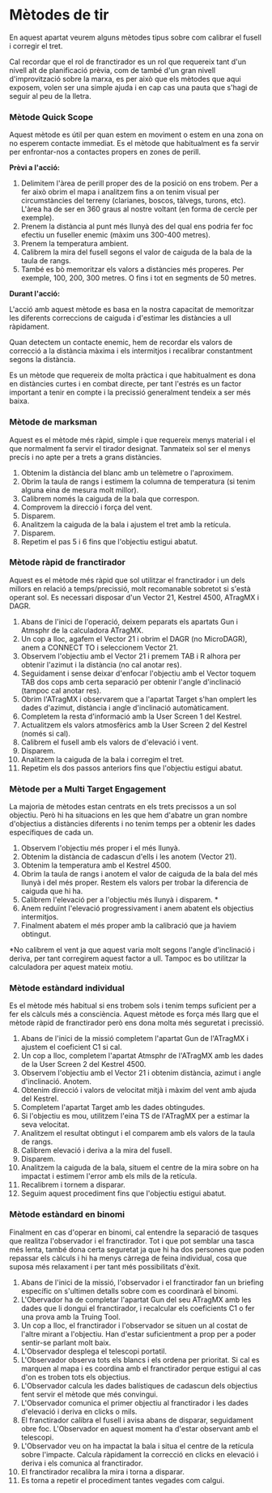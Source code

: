 # Mètodes de tir

En aquest apartat veurem alguns mètodes tipus sobre com calibrar el fusell i corregir el tret.

Cal recordar que el rol de franctirador es un rol que requereix tant d'un nivell alt de planificació prèvia, com de també d'un gran nivell d'improvització sobre la marxa, es per això que els mètodes que aqui exposem, volen ser una simple ajuda i en cap cas una pauta que s'hagi de seguir al peu de la lletra.

### Mètode Quick Scope

Aquest mètode es útil per quan estem en moviment o estem en una zona on no esperem contacte immediat. Es el mètode que habitualment es fa servir per enfrontar-nos a contactes propers en zones de perill.

**Prèvi a l'acció:**

1. Delimitem l'àrea de perill proper des de la posició on ens trobem. Per a fer això obrim el mapa i analitzem fins a on tenim visual per circumstàncies del terreny (clarianes, boscos, tàlvegs, turons, etc). L'àrea ha de ser en 360 graus al nostre voltant (en forma de cercle per exemple). 
2. Prenem la distància al punt més llunyà des del qual ens podria fer foc efectiu un fuseller enemic (màxim uns 300-400 metres).
3. Prenem la temperatura ambient.
4. Calibrem la mira del fusell segons el valor de caiguda de la bala de la taula de rangs.
5. També es bò memoritzar els valors a distàncies més properes. Per exemple, 100, 200, 300 metres. O fins i tot en segments de 50 metres.

**Durant l'acció:**

L'acció amb aquest mètode es basa en la nostra capacitat de memoritzar les diferents correccions de caiguda i d'estimar les distàncies a ull ràpidament.

Quan detectem un contacte enemic, hem de recordar els valors de correcció a la distància màxima i els intermitjos i recalibrar constantment segons la distància. 

Es un mètode que requereix de molta pràctica i que habitualment es dona en distàncies curtes i en combat directe, per tant l'estrés es un factor important a tenir en compte i la precissió generalment tendeix a ser més baixa.

### Mètode de marksman

Aquest es el mètode més ràpid, simple i que requereix menys material i el que normalment fa servir el tirador designat. Tanmateix sol ser el menys precís i no apte per a trets a grans distàncies.

1. Obtenim la distància del blanc amb un telèmetre o l'aproximem.
2. Obrim la taula de rangs i estimem la columna de temperatura (si tenim alguna eina de mesura molt millor).
3. Calibrem només la caiguda de la bala que correspon.
4. Comprovem la direcció i força del vent.
5. Disparem.
6. Analitzem la caiguda de la bala i ajustem el tret amb la retícula.
7. Disparem.
8. Repetim el pas 5 i 6 fins que l'objectiu estigui abatut.

### Mètode ràpid de franctirador

Aquest es el mètode més ràpid que sol utilitzar el franctirador i un dels millors en relació a temps/precissió, molt recomanable sobretot si s'està operant sol. Es necessari disposar d'un Vector 21, Kestrel 4500, ATragMX i DAGR.

1. Abans de l'inici de l'operació, deixem peparats els apartats Gun i Atmsphr de la calculadora ATragMX.
2. Un cop a lloc, agafem el Vector 21 i obrim el DAGR (no MicroDAGR), anem a CONNECT TO i seleccionem Vector 21.
3. Observem l'objectiu amb el Vector 21 i premem TAB i R alhora per obtenir l'azimut i la distància (no cal anotar res).
4. Seguidament i sense deixar d'enfocar l'objectiu amb el Vector toquem TAB dos cops amb certa separació per obtenir l'angle d'inclinació (tampoc cal anotar res).
5. Obrim l'ATragMX i observarem que a l'apartat Target s'han omplert les dades d'azimut, distància i angle d'inclinació automàticament.
6. Completem la resta d'informació amb la User Screen 1 del Kestrel.
7. Actualitzem els valors atmosfèrics amb la User Screen 2 del Kestrel (només si cal).
8. Calibrem el fusell amb els valors de d'elevació i vent.
9. Disparem.
10. Analitzem la caiguda de la bala i corregim el tret.
11. Repetim els dos passos anteriors fins que l'objectiu estigui abatut.

### Mètode per a Multi Target Engagement

La majoria de mètodes estan centrats en els trets precissos a un sol objectiu. Però hi ha situacions en les que hem d'abatre un gran nombre d'objectius a distàncies diferents i no tenim temps per a obtenir les dades específiques de cada un.

1. Observem l'objectiu més proper i el més llunyà.
2. Obtenim la distància de cadascun d'ells i les anotem (Vector 21).
3. Obtenim la temperatura amb el Kestrel 4500.
4. Obrim la taula de rangs i anotem el valor de caiguda de la bala del més llunyà i del més proper. Restem els valors per trobar la diferencia de caiguda que hi ha.
5. Calibrem l'elevació per a l'objectiu més llunyà i disparem. *
6. Anem reduïnt l'elevació progressivament i anem abatent els objectius intermitjos.
7. Finalment abatem el més proper amb la calibració que ja haviem obtingut.

*No calibrem el vent ja que aquest varia molt segons l'angle d'inclinació i deriva, per tant corregirem aquest factor a ull. Tampoc es bo utilitzar la calculadora per aquest mateix motiu.

### Mètode estàndard individual

Es el mètode més habitual si ens trobem sols i tenim temps suficient per a fer els càlculs més a consciència. Aquest mètode es força més llarg que el mètode ràpid de franctirador però ens dona molta més seguretat i precissió.

1. Abans de l'inici de la missió completem l'apartat Gun de l'ATragMX i ajustem el coeficient C1 si cal.
2. Un cop a lloc, completem l'apartat Atmsphr de l'ATragMX amb les dades de la User Screen 2 del Kestrel 4500.
3. Observem l'objectiu amb el Vector 21 i obtenim distància, azimut i angle d'inclinació. Anotem.
4. Obtenim direcció i valors de velocitat mitjà i màxim del vent amb ajuda del Kestrel.
5. Completem l'apartat Target amb les dades obtingudes.
6. Si l'objectiu es mou, utilitzem l'eina TS de l'ATragMX per a estimar la seva velocitat.
7. Analitzem el resultat obtingut i el comparem amb els valors de la taula de rangs.
8. Calibrem elevació i deriva a la mira del fusell.
9. Disparem.
10. Analitzem la caiguda de la bala, situem el centre de la mira sobre on ha impactat i estimem l'error amb els mils de la retícula.
11. Recalibrem i tornem a disparar.
12. Seguim aquest procediment fins que l'objectiu estigui abatut.

### Mètode estàndard en binomi

Finalment en cas d'operar en binomi, cal entendre la separació de tasques que realitza l'observador i el franctirador. Tot i que pot semblar una tasca més lenta, també dona certa seguretat ja que hi ha dos persones que poden repassar els càlculs i hi ha menys càrrega de feina individual, cosa que suposa més relaxament i per tant més possibilitats d'èxit.

1. Abans de l'inici de la missió, l'observador i el franctirador fan un briefing específic on s'ultimen detalls sobre com es coordinarà el binomi.
2. L'Obervador ha de completar l'apartat Gun del seu ATragMX amb les dades que li dongui el franctirador, i recalcular els coeficients C1 o fer una prova amb la Truing Tool.
3. Un cop a lloc, el franctirador i l'observador se situen un al costat de l'altre mirant a l'objectiu. Han d'estar suficientment a prop per a poder sentir-se parlant molt baix.
4. L'Observador desplega el telescopi portatil.
5. L'Observador observa tots els blancs i els ordena per prioritat. Si cal es marquen al mapa i es coordina amb el franctirador perque estigui al cas d'on es troben tots els objectius. 
6. L'Observador calcula les dades balístiques de cadascun dels objectius fent servir el mètode que més convingui.
7. L'Observador comunica el primer objectiu al franctirador i les dades d'elevació i deriva en clicks o mils.
8. El franctirador calibra el fusell i avisa abans de disparar, seguidament obre foc. L'Observador en aquest moment ha d'estar observant amb el telescopi.
9. L'Observador veu on ha impactat la bala i situa el centre de la retícula sobre l'impacte. Calcula ràpidament la correcció en clicks en elevació i deriva i els comunica al franctirador.
10. El franctirador recalibra la mira i torna a disparar.
11. Es torna a repetir el procediment tantes vegades com calgui.